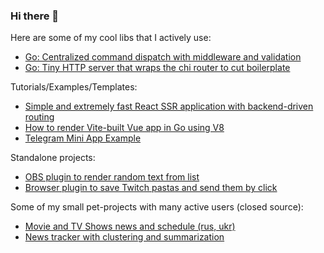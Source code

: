 ### Hi there 👋

Here are some of my cool libs that I actively use:
- [Go: Centralized command dispatch with middleware and validation](https://github.com/revenkroz/cr)
- [Go: Tiny HTTP server that wraps the chi router to cut boilerplate](https://github.com/revenkroz/si)

Tutorials/Examples/Templates:
- [Simple and extremely fast React SSR application with backend-driven routing](https://github.com/revenkroz/vite-react-ssr-starter)
- [How to render Vite-built Vue app in Go using V8](https://github.com/revenkroz/vite-ssr-golang-v8)
- [Telegram Mini App Example](https://github.com/revenkroz/telegram-web-app-bot-example)

Standalone projects:
- [OBS plugin to render random text from list](https://github.com/revenkroz/obs-random-text)
- [Browser plugin to save Twitch pastas and send them by click](https://github.com/revenkroz/twitch-pasta-save)

Some of my small pet-projects with many active users (closed source):
- [Movie and TV Shows news and schedule (rus, ukr)](https://epscape.com/)
- [News tracker with clustering and summarization](https://vedamez.com/)
